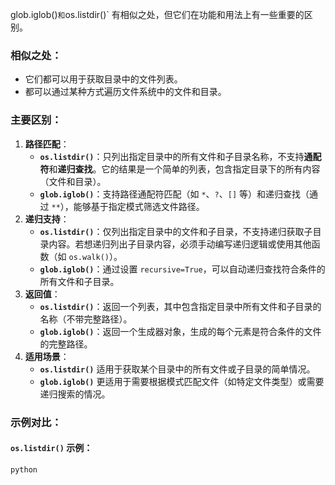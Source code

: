glob.iglob()` 和 `os.listdir()` 有相似之处，但它们在功能和用法上有一些重要的区别。

### 相似之处：

- 它们都可以用于获取目录中的文件列表。
- 都可以通过某种方式遍历文件系统中的文件和目录。

### 主要区别：

1. **路径匹配**：
   - **`os.listdir()`**：只列出指定目录中的所有文件和子目录名称，不支持**通配符**和**递归查找**。它的结果是一个简单的列表，包含指定目录下的所有内容（文件和目录）。
   - **`glob.iglob()`**：支持路径通配符匹配（如 `*`、`?`、`[]` 等）和递归查找（通过 `**`），能够基于指定模式筛选文件路径。
2. **递归支持**：
   - **`os.listdir()`**：仅列出指定目录中的文件和子目录，不支持递归获取子目录内容。若想递归列出子目录内容，必须手动编写递归逻辑或使用其他函数（如 `os.walk()`）。
   - **`glob.iglob()`**：通过设置 `recursive=True`，可以自动递归查找符合条件的所有文件和子目录。
3. **返回值**：
   - **`os.listdir()`**：返回一个列表，其中包含指定目录中所有文件和子目录的名称（不带完整路径）。
   - **`glob.iglob()`**：返回一个生成器对象，生成的每个元素是符合条件的文件的完整路径。
4. **适用场景**：
   - **`os.listdir()`** 适用于获取某个目录中的所有文件或子目录的简单情况。
   - **`glob.iglob()`** 更适用于需要根据模式匹配文件（如特定文件类型）或需要递归搜索的情况。



### 示例对比：

#### `os.listdir()` 示例：

```
python
```